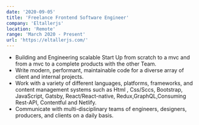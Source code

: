 ```yaml
---
date: '2020-09-05'
title: 'Freelance Frontend Software Engineer'
company: 'Eltallerjs'
location: 'Remote'
range: 'March 2020 - Present'
url: 'https://eltallerjs.com/'
---
```


- Building and Engineering scalable Start Up from scratch to a mvc and from a mvc to a complete products with the other Team.  
- Write modern, performant, maintainable code for a diverse array of client and internal projects.
- Work with a variety of different languages, platforms, frameworks, and content management systems such as Html , Css/Sccs, Bootstrap, JavaScript, Gatsby, React/React-native,  Redux,GraphQL,Consuming Rest-API, Contentful and Netlify.
- Communicate with multi-disciplinary teams of engineers, designers, producers, and clients on a daily basis.
